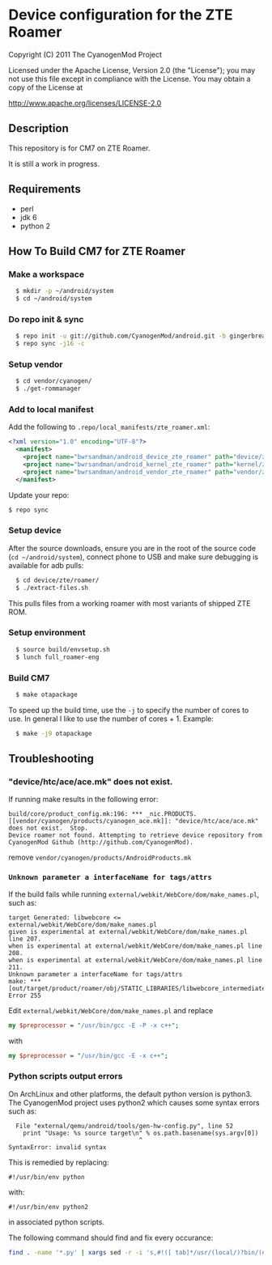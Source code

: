 Device configuration for the ZTE Roamer
=======================================

Copyright (C) 2011 The CyanogenMod Project

 Licensed under the Apache License, Version 2.0 (the "License");
 you may not use this file except in compliance with the License.
 You may obtain a copy of the License at

http://www.apache.org/licenses/LICENSE-2.0


## Description

  This repository is for CM7 on ZTE Roamer.

  It is still a work in progress.
  

## Requirements
 * perl
 * jdk 6
 * python 2


## How To Build CM7 for ZTE Roamer

###  Make a workspace
```bash
  $ mkdir -p ~/android/system
  $ cd ~/android/system
```

###  Do repo init & sync
```bash
  $ repo init -u git://github.com/CyanogenMod/android.git -b gingerbread
  $ repo sync -j16 -c
```

###  Setup vendor
```bash
  $ cd vendor/cyanogen/
  $ ./get-rommanager
```

###  Add to local manifest
Add the following to `.repo/local_manifests/zte_roamer.xml`:
```xml
<?xml version="1.0" encoding="UTF-8"?>
  <manifest>
    <project name="bwrsandman/android_device_zte_roamer" path="device/zte/roamer" remote="github" revision="gingerbread" />
    <project name="bwrsandman/android_kernel_zte_roamer" path="kernel/zte/roamer" remote="github" revision="gingerbread" />
    <project name="bwrsandman/android_vendor_zte_roamer" path="vendor/zte/roamer" remote="github" revision="gingerbread" />
  </manifest>
```
Update your repo:
```bash
$ repo sync
```

###  Setup device
After the source downloads, ensure you are in the root of the source code (`cd ~/android/system`), connect phone to USB and make sure debugging is available for adb pulls:
```bash
  $ cd device/zte/roamer/
  $ ./extract-files.sh
```
This pulls files from a working roamer with most variants of shipped ZTE ROM.

###  Setup environment
```bash
  $ source build/envsetup.sh
  $ lunch full_roamer-eng
```

###  Build CM7
```bash
  $ make otapackage
```
To speed up the build time, use the `-j` to specify the number of cores to use. In general I like to use the number of cores + 1.
Example:
```bash
  $ make -j9 otapackage
```

## Troubleshooting

### "device/htc/ace/ace.mk" does not exist.
If running make results in the following error:
```
build/core/product_config.mk:196: *** _nic.PRODUCTS.[[vendor/cyanogen/products/cyanogen_ace.mk]]: "device/htc/ace/ace.mk" does not exist.  Stop.
Device roamer not found. Attempting to retrieve device repository from CyanogenMod Github (http://github.com/CyanogenMod).
```
remove `vendor/cyanogen/products/AndroidProducts.mk`

### `Unknown parameter a interfaceName for tags/attrs`
If the build fails while running `external/webkit/WebCore/dom/make_names.pl`, such as:
```
target Generated: libwebcore <= external/webkit/WebCore/dom/make_names.pl
given is experimental at external/webkit/WebCore/dom/make_names.pl line 207.
when is experimental at external/webkit/WebCore/dom/make_names.pl line 208.
when is experimental at external/webkit/WebCore/dom/make_names.pl line 211.
Unknown parameter a interfaceName for tags/attrs
make: *** [out/target/product/roamer/obj/STATIC_LIBRARIES/libwebcore_intermediates/WebCore/HTMLNames.h] Error 255
```

Edit `external/webkit/WebCore/dom/make_names.pl` and replace 
```perl
my $preprocessor = "/usr/bin/gcc -E -P -x c++";
```
with 
```perl
my $preprocessor = "/usr/bin/gcc -E -x c++";
```

### Python scripts output errors
On ArchLinux and other platforms, the default python version is python3. 
The CyanogenMod project uses python2 which causes some syntax errors such as:
```
  File "external/qemu/android/tools/gen-hw-config.py", line 52
    print "Usage: %s source target\n" % os.path.basename(sys.argv[0])
                                    ^
SyntaxError: invalid syntax
```
This is remedied by replacing:
```
#!/usr/bin/env python
```
with:
```
#!/usr/bin/env python2
```
in associated python scripts.

The following command should find and fix every occurance:
```bash
find . -name '*.py' | xargs sed -r -i 's,#!([ tab]*/usr/(local/)?bin/(env )?)?python[ tab]*$,#!/usr/bin/env python2,g'
```
